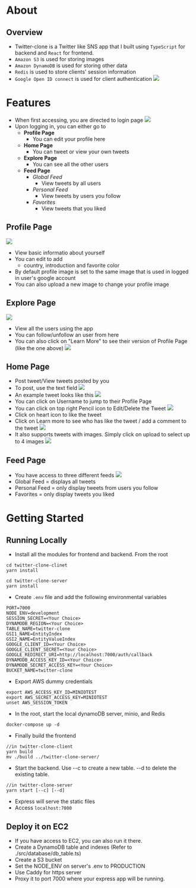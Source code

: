 
# About
## Overview
- Twitter-clone is a Twitter like SNS app that I built using `TypeScript` for backend and
`React` for frontend.
- `Amazon S3` is used for storing images
- `Amazon DynamoDB` is used for storing other data
- `Redis` is used to store clients' session information
- `Google Open ID connect` is used for client authentication
![](./img/arch.png)
# Features
- When first accessing, you are directed to login page
![](./img/Login.png)
- Upon logging in, you can either go to
    - __Profile Page__
        - You can edit your profile here
    - __Home Page__
        - You can tweet or view your own tweets
    - __Explore Page__
        - You can see all the other users
    - __Feed Page__
        - _Global Feed_
            - View tweets by all users
        - _Personal Feed_
            - View tweets by users you follow
        - _Favorites_
            - View tweets that you liked
## Profile Page
![](./img/Profile.png)
- View basic informatio about yourself
- You can edit to add
    - country, introduction and favorite color
- By default profile image is set to the same image that is used in logged in user's google account
- You can also upload a new image to change your profile image
## Explore Page
![](./img/Explore.png) 
- View all the users using the app
- You can follow/unfollow an user from here
- You can also click on "Learn More" to see their version of Profile Page (like the one above)
![](./img/OtherProfile.png)


## Home Page
- Post tweet/View tweets posted by you
- To post, use the text field
![](./img/HomePageTweetInput.png)
- An example tweet looks like this
![](./img/Tweet%20Example.png)
- You can click on Username to jump to their Profile Page
- You can click on top right Pencil icon to Edit/Delete the Tweet
![](./img/Tweet%20Example2.png)
- Click on heart icon to like the tweet
- Click on Learn more to see who has like the tweet / add a comment to the tweet
![](./img/Tweet%20Detail.png)
- It also supports tweets with images. Simply click on upload to select up to 4 images
![](./img/TweetImagePreview.png)
## Feed Page
- You have access to three different feeds
![](./img/FeedExample.png)
- Global Feed = displays all tweets
- Personal Feed = only display tweets from users you follow
- Favorites = only display tweets you liked
# Getting Started
## Running Locally
- Install all the modules for frontend and backend. From the root
```
cd twitter-clone-clinet 
yarn install
```
```
cd twitter-clone-server
yarn install
```
- Create `.env` file and add the following environmental variables
```shell
PORT=7000
NODE_ENV=development
SESSION_SECRET=<Your Choice>
DYNAMODB_REGION=<Your Choice>
TABLE_NAME=twitter-clone
GSI1_NAME=EntityIndex
GSI2_NAME=EntityValueIndex
GOOGLE_CLIENT_ID=<Your Choice>
GOOGLE_CLIENT_SECRET=<Your Choice>
GOOGLE_REDIRECT_URI=http://localhost:7000/auth/callback
DYNAMODB_ACCESS_KEY_ID=<Your Choice>
DYNAMODB_SECRET_ACCESS_KEY=<Your Choice>
BUCKET_NAME=twitter-clone
```
- Export AWS dummy credentials 
```
export AWS_ACCESS_KEY_ID=MINIOTEST
export AWS_SECRET_ACCESS_KEY=MINIOTEST
unset AWS_SESSION_TOKEN
```
- In the root, start the local dynamoDB server, minio, and Redis
```
docker-compose up -d
```
- Finally build the frontend
```
//in twitter-clone-client
yarn build
mv ./build ../twitter-clone-server/
```
- Start the backend. Use --c to create a new table. --d to delete the existing table.
```
//in twitter-clone-server
yarn start [--c] [--d]
```
- Express will serve the static files
- Access `localhost:7000`
## Deploy it on EC2
- If you have access to EC2, you can also run it there.
- Create a DynamoDB table and indexes (Refer to ./src/database/db_table.ts)
- Create a S3 bucket
- Set the NODE_ENV on server's .env to PRODUCTION 
- Use Caddy for https server
- Proxy it to port 7000 where your express app will be running.

